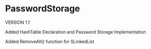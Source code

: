 # PasswordStorage

VERSION 1.1

Added HashTable Declaration and Password Storage Implementation

Added RemoveAll() function for SLinkedList
